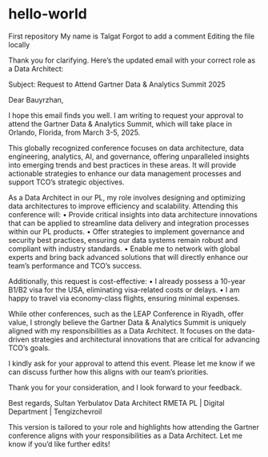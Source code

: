 # hello-world
First repository
My name is Talgat
Forgot to add a comment
Editing the file locally


Thank you for clarifying. Here’s the updated email with your correct role as a Data Architect:

Subject: Request to Attend Gartner Data & Analytics Summit 2025

Dear Bauyrzhan,

I hope this email finds you well. I am writing to request your approval to attend the Gartner Data & Analytics Summit, which will take place in Orlando, Florida, from March 3-5, 2025.

This globally recognized conference focuses on data architecture, data engineering, analytics, AI, and governance, offering unparalleled insights into emerging trends and best practices in these areas. It will provide actionable strategies to enhance our data management processes and support TCO’s strategic objectives.

As a Data Architect in our PL, my role involves designing and optimizing data architectures to improve efficiency and scalability. Attending this conference will:
	•	Provide critical insights into data architecture innovations that can be applied to streamline data delivery and integration processes within our PL products.
	•	Offer strategies to implement governance and security best practices, ensuring our data systems remain robust and compliant with industry standards.
	•	Enable me to network with global experts and bring back advanced solutions that will directly enhance our team’s performance and TCO’s success.

Additionally, this request is cost-effective:
	•	I already possess a 10-year B1/B2 visa for the USA, eliminating visa-related costs or delays.
	•	I am happy to travel via economy-class flights, ensuring minimal expenses.

While other conferences, such as the LEAP Conference in Riyadh, offer value, I strongly believe the Gartner Data & Analytics Summit is uniquely aligned with my responsibilities as a Data Architect. It focuses on the data-driven strategies and architectural innovations that are critical for advancing TCO’s goals.

I kindly ask for your approval to attend this event. Please let me know if we can discuss further how this aligns with our team’s priorities.

Thank you for your consideration, and I look forward to your feedback.

Best regards,
Sultan Yerbulatov
Data Architect
RMETA PL | Digital Department | Tengizchevroil

This version is tailored to your role and highlights how attending the Gartner conference aligns with your responsibilities as a Data Architect. Let me know if you’d like further edits!

